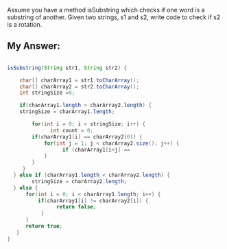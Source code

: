 Assume you have a method isSubstring which checks if one word is a substring of another. Given two strings, s1 and s2, write code to check if s2 is a rotation.


## My Answer:

```java

isSubstring(String str1, String str2) {

	char[] charArray1 = str1.toCharArray();
	char[] charArray2 = str2.toCharArray();
	int stringSize =0;

	if(charArray1.length > charArray2.length) {
    stringSize = charArray1.length;

		for(int i = 0; i < stringSize; i++) {
			  int count = 0;
        if(charArray1[i] == charArray2[0]) {
            for(int j = 1; j < charArray2.size(); j++) {
	              if (charArray1[i+j] == 
            }
        }
     }
  } else if (charArray1.length < charArray2.length) {
	    stringSize = charArray2.length;
  } else {
      for(int i = 0; i < charArray1.length; i++) {
          if(charArray1[i] != charArray2[i]) {
	            return false;
           }
      }
      return true;
   }
}


```
